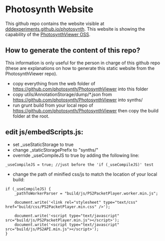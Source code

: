 # Photosynth Website
This github repo contains the website visible at <a href="http://dddexperiments.github.io/photosynth">dddexperiments.github.io/photosynth</a>.
This website is showing the capability of the <a href="https://github.com/photosynth/PhotosynthViewer">PhotosynthViewer OSS</a>.

## How to generate the content of this repo?
This information is only useful for the person in charge of this github repo (these are explanations on how to generate this static website from the PhotosynthViewer repo).

- copy everything from the web folder of https://github.com/photosynth/PhotosynthViewer into this folder
- copy utils/AnnotationStorage/dump/*.json from https://github.com/photosynth/PhotosynthViewer into synths/
- run grunt build from your local repo of https://github.com/photosynth/PhotosynthViewer then copy the build folder at the root.

## edit js/embedScripts.js:
- set _useStaticStorage to true
- change _staticStoragePrefix to "synths/"
- override _useCompileJS to true by adding the following line:
```
_useCompileJS = true; //just before the 'if (_useCompileJS)' test
```
- change the path of minified css/js to match the location of your local build:
```
if (_useCompileJS) {
	_pathToWorkerParser = "build/js/PS2PacketPlayer.worker.min.js";

	document.write('<link rel="stylesheet" type="text/css" href="build/css/PS2PacketPlayer.min.css" />');

	document.write('<script type="text/javascript" src="build/js/PS2PacketPlayer.min.js"></script>');
	document.write('<script type="text/javascript" src="build/js/PS2API.min.js"></script>');
}
```